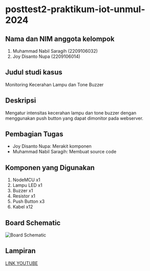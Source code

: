 # posttest2-praktikum-iot-unmul-2024

## Nama dan NIM anggota kelompok
1. Muhammad Nabil Saragih (2209106032)
2. Joy Disanto Nupa (2209106014)

## Judul studi kasus
Monitoring Kecerahan Lampu dan Tone Buzzer

## Deskripsi
Mengatur intensitas kecerahan lampu dan tone buzzer dengan menggunakan push button yang dapat dimonitor pada webserver.

## Pembagian Tugas
- Joy Disanto Nupa: Merakit komponen
- Muhammad Nabil Saragih: Membuat source code

## Komponen yang Digunakan
1. NodeMCU x1
2. Lampu LED x1
3. Buzzer x1
4. Resistor x1
5. Push Button x3
6. Kabel x12

## Board Schematic
![Board Schematic]()

## Lampiran
[LINK YOUTUBE]()
